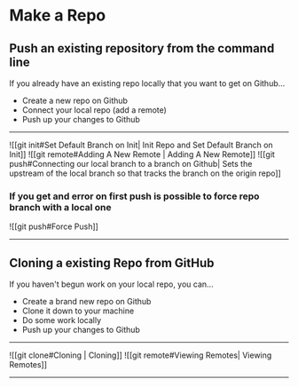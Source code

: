 # Make a Repo

## Push an existing repository from the command line

If you already have an existing repo locally that you want to get on Github...

- Create a new repo on Github
- Connect your local repo (add a remote)
- Push up your changes to Github

---

![[git init#Set Default Branch on Init| Init Repo and Set Default Branch on Init]]
![[git remote#Adding A New Remote | Adding A New Remote]]
![[git push#Connecting our local branch to a branch on Github| Sets the upstream of the local branch so that tracks the branch on the origin repo]]

### If you get and error on first push is possible to force repo branch with a local one

![[git push#Force Push]]

---

## Cloning a existing Repo from GitHub

If you haven't begun work on your local repo, you can...

- Create a brand new repo on Github
- Clone it down to your machine
- Do some work locally
- Push up your changes to Github

---

![[git clone#Cloning | Cloning]]
![[git remote#Viewing Remotes| Viewing Remotes]]

---
